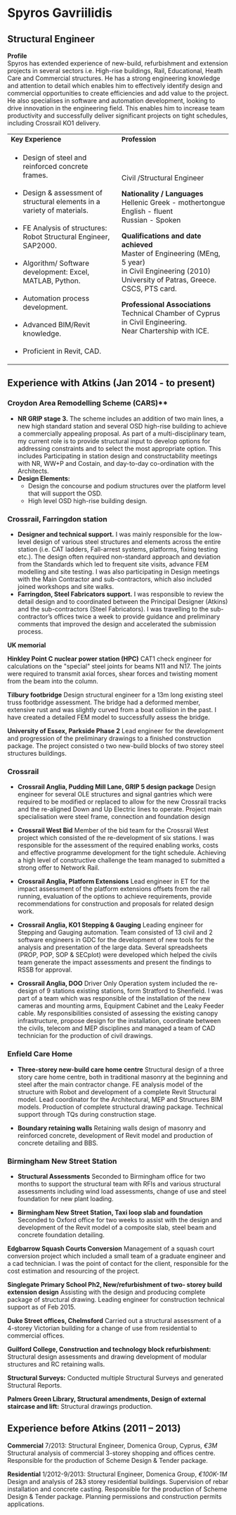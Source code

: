 # Spyros Gavriilidis
## Structural Engineer

**Profile**  
Spyros has extended experience of new-build, refurbishment and extension projects in several sectors i.e. High-rise buildings, Rail, Educational, Heath Care and Commercial structures. He has a strong engineering knowledge and attention to detail which enables him to effectively identify design and commercial opportunities to create efficiencies and add value to the project.  
He also specialises in software and automation development, looking to drive innovation in the engineering field. This enables him to increase team productivity and successfully deliver significant projects on tight schedules, including Crossrail KO1 delivery.

<table border="0">
<colgroup>
       <col span="1" style="width: 50%;">
       <col span="1" style="width: 50%;">
    </colgroup> <tr>
    <td><b style="font-size:15px">Key Experience</b></td>
    <td><b style="font-size:15px">Profession</b></td>
 </tr>
 <tr>
    <td>
      <ul>
     <li>Design of steel and reinforced concrete frames.</li>
     <br>
     <li>Design & assessment of structural elements in a variety of materials.</li><br>
     <li>FE Analysis of structures: Robot Structural Engineer, SAP2000.</li><br>
     <li>Algorithm/ Software development: Excel, MATLAB, Python.</li><br>
     <li>Automation process development.</li><br>
     <li>Advanced BIM/Revit knowledge.</li><br>
     <li>Proficient in Revit, CAD.</li>
      </ul>
</td>
    <td>
      <p>Civil /Structural Engineer</p>
      <b>Nationality / Languages</b><br>
      Hellenic Greek - mothertongue<br> English - fluent<br>
      Russian - Spoken</p>
     <p> <b>Qualifications and date achieved</b><br>
      Master of Engineering (MEng, 5 year)<br>
      in Civil Engineering (2010)
      University of Patras, Greece.<br> CSCS, PTS card.</p>
      <p><b> Professional Associations </b><br>
      Technical Chamber of Cyprus in Civil Engineering.<br>
      Near Chartership with ICE.</p>
</td>
 </tr>
</table>

## Experience with Atkins (Jan 2014 - to present)

### Croydon Area Remodelling Scheme (CARS)** 
- **NR GRIP stage 3.** The scheme includes an addition of two main lines, a new high standard station and several OSD high-rise building to achieve a commercially appealing proposal. 
As part of a multi-disciplinary team, my current role is to provide structural input to develop options for addressing constraints and to select the most appropriate option. This includes Participating in station design and constructability meetings with NR, WW+P and Costain, and day-to-day co-ordination with the Architects.
- **Design Elements:**
	-	Design the concourse and podium structures over the platform level that will support the OSD.
	-	High level OSD high-rise building design. 
  

### Crossrail, Farringdon station
- **Designer and technical support.** I was mainly responsible for the low-level design of various steel structures and elements across the entire station (i.e. CAT ladders, Fall-arrest systems, platforms, fixing testing etc.). The design often required non-standard approach and deviation from the Standards which led to frequent site visits, advance FEM modelling and site testing.
I was also participating in Design meetings with the Main Contractor and sub-contractors, which also included joined workshops and site walks. 
- **Farringdon, Steel Fabricators support.** I was responsible to review the detail design and to coordinated between the Principal Designer (Atkins) and the sub-contractors (Steel Fabricators). I was travelling to the sub-contractor’s offices twice a week to provide guidance and preliminary comments that improved the design and accelerated the submission process. 

**UK memorial**

**Hinkley Point C nuclear power station (HPC)**
CAT1 check engineer for calculations on the "special" steel joints for beams N11 and N17. The joints were required to transmit axial forces, shear forces and twisting moment from the beam into the column.

**Tilbury footbridge**
Design structural engineer for a 13m long existing steel truss footbridge assessment. The bridge had a deformed member, extensive rust and was slightly curved from a boat collision in the past. I have created a detailed FEM model to successfully assess the bridge.

**University of Essex, Parkside Phase 2**
Lead engineer for the development and progression of the preliminary drawings to a finished construction package. The project consisted o two new-build blocks of two storey steel structures buildings.

### Crossrail
- **Crossrail Anglia, Pudding Mill Lane, GRIP 5 design package**
Design engineer for several OLE structures and signal gantries which were required to be modified or replaced to allow for the new Crossrail tracks and the re-aligned Down and Up Electric lines to operate. Project main specialisation were steel frame, connection and foundation design

- **Crossrail West Bid**
Member of the bid team for the Crossrail West project which consisted of the re-development of six stations. I was responsible for the assessment of the required enabling works, costs and effective programme development for the tight schedule. Achieving a high level of constructive challenge the team managed to submitted a strong offer to Network Rail.

- **Crossrail Anglia, Platform Extensions**
Lead engineer in ET for the impact assessment of the platform extensions offsets from the rail running, evaluation of the options to achieve requirements, provide recommendations for construction and proposals for related design work.

- **Crossrail Anglia, KO1 Stepping & Gauging**
Leading engineer for Stepping and Gauging automation. Team consisted of 13 civil and 2 software engineers in GDC for the development of new tools for the analysis and presentation of the large data. Several spreadsheets (PROP, POP, SOP & SECplot) were developed which helped the civils team generate the impact assessments and present the findings to RSSB for approval.

- **Crossrail Anglia, DOO**
Driver Only Operation system included the re-design of 9 stations existing stations, form Stratford to Shenfield. I was part of a team which was responsible of the installation of the new cameras and mounting arms, Equipment Cabinet and the Leaky Feeder cable. My responsibilities consisted of assessing the existing canopy infrastructure, propose design for the installation, coordinate between the civils, telecom and MEP disciplines and managed a team of CAD technician for the production of civil drawings.

### Enfield Care Home
- **Three-storey new-build care home centre**
Structural design of a three story care home centre, both in traditional masonry at the beginning and steel after the main contractor change. FE analysis model of the structure with Robot and development of a complete Revit Structural model. Lead coordinator for the Architectural, MEP and Structures BIM models. Production of complete structural drawing package. Technical support through TQs during construction stage.
* **Boundary retaining walls**
Retaining walls design of masonry and reinforced concrete, development of Revit model and production of   concrete detailing and BBS.

### Birmingham New Street Station  
- **Structural Assessments**
Seconded to Birmingham office for two months to support the structural team with RFIs and various structural assessments including wind load assessments, change of use and steel foundation for new plant loading.

- **Birmingham New Street Station, Taxi loop slab and foundation**
Seconded to Oxford office for two weeks to assist with the design and development of the Revit model of a composite slab, steel beam and concrete foundation detailing.

**Edgbarrow Squash Courts Conversion**
Management of a squash court conversion project which included a small team of a graduate engineer and a cad technician. I was the point of contact for the client, responsible for the cost estimation and resourcing of the project.

**Singlegate Primary School Ph2, New/refurbishment of two- storey build extension design**
Assisting with the design and producing complete package of structural drawing. Leading engineer for construction technical support as of Feb 2015.

**Duke Street offices, Chelmsford**
Carried out a structural assessment of a 4-storey Victorian building for a change of use from residential to commercial offices.

**Guilford College, Construction and technology block refurbishment:** Structural design assessments and drawing development of modular structures and RC retaining walls.

**Structural Surveys:** Conducted multiple Structural Surveys and generated Structural Reports.

**Palmers Green Library, Structural amendments, Design of external staircase and lift:** Structural drawings production.

## Experience before Atkins (2011 – 2013)
**Commercial**
7/2013: Structural Engineer, Domenica Group, Cyprus, _€3M_
Structural analysis of commercial 3-storey shopping and offices centre. Responsible for the production of Scheme Design & Tender package.

**Residential**
1/2012-9/2013: Structural Engineer, Domenica Group, _€100K-1M_
Design and analysis of 2&3 storey residential buildings.  Supervision of rebar installation and concrete casting. Responsible for the production of Scheme Design & Tender package. Planning permissions and construction permits applications.

<!--stackedit_data:
eyJoaXN0b3J5IjpbNDY4MDc1NDcxLDIzNjMxMjQxMSwtOTMwNz
M5NDcxLC0xMzk5Nzg1NDYzXX0=
-->